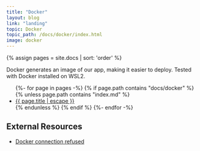 ```yaml
---
title: "Docker"
layout: blog
link: "landing"
topic: Docker
topic_path: /docs/docker/index.html
image: docker
---
```

{% assign pages = site.docs | sort: 'order' %}

Docker generates an image of our app, making it easier to deploy. Tested with Docker installed on WSL2.

<ul>
{%- for page in pages -%}
  {% if page.path contains "docs/docker" %}
    {% unless page.path contains "index.md" %}
      <li>
        <a href="{{ page.url | relative_url }}">
          {{ page.title | escape }}
        </a>
      </li>
    {% endunless %}
  {% endif %}
{%- endfor -%}
</ul>


## External Resources
* [Docker connection refused](https://pythonspeed.com/articles/docker-connection-refused/)